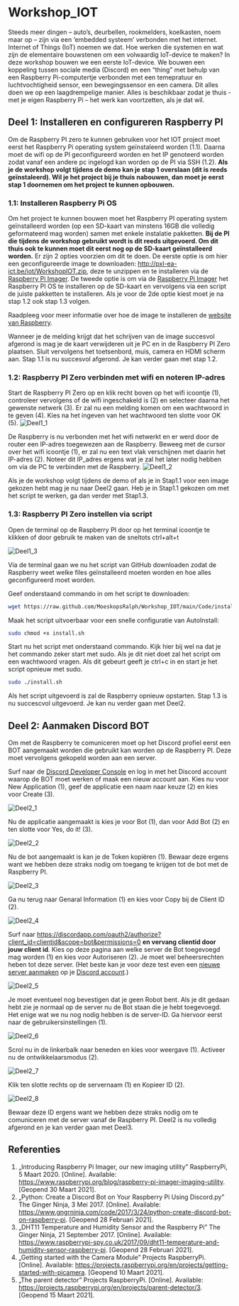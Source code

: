 # Workshop_IOT

Steeds meer dingen – auto’s, deurbellen, rookmelders, koelkasten, noem maar op – zijn via een ‘embedded systeem’ verbonden met het internet. Internet of Things (IoT) noemen we dat. Hoe werken die systemen en wat zijn de elementaire bouwstenen om een volwaardig IoT-device te maken? In deze workshop bouwen we een eerste IoT-device. We bouwen een koppeling tussen sociale media (Discord) en een “thing” met behulp van een Raspberry Pi-computertje verbonden met een temepratuur en luchtvochtigheid sensor, een bewegingssensor en een camera. Dit alles doen we op een laagdrempelige manier. Alles is beschikbaar zodat je thuis - met je eigen Raspberry Pi – het werk kan voortzetten, als je dat wil.

## Deel 1: Installeren en configureren Raspberry PI
Om de Raspberry PI zero te kunnen gebruiken voor het IOT project moet eerst het Raspberry Pi operating system geïnstaleerd worden (1.1). Daarna moet de wifi op de PI geconfigureerd worden en het IP genoteerd worden zodat vanaf een andere pc ingelogd kan worden op de PI via SSH (1.2). **Als je de workshop volgt tijdens de demo kan je stap 1 overslaan (dit is reeds geïnstaleerd). Wil je het project bij je thuis nabouwen, dan moet je eerst stap 1 doornemen om het project te kunnen opbouwen.**

### 1.1: Installeren Raspberry Pi OS

Om het project te kunnen bouwen moet het Raspberry PI operating system geïnstalleerd worden (op een SD-kaart van minstens 16GB die volledig geformateerd mag worden) samen met enkele instalatie pakketten. **Bij de PI die tijdens de workshop gebruikt wordt is dit reeds uitgevoerd. Om dit thuis ook te kunnen moet dit eerst nog op de SD-kaart geïnstalleerd worden.** Er zijn 2 opties voorzien om dit te doen. De eerste optie is om hier een geconfigureerde image te downloaden: http://pxl-ea-ict.be/iot/WorkshopIOT.zip, deze te unzippen en te installeren via de [Raspberry Pi Imager](https://www.raspberrypi.org/software/). De tweede optie is om via de [Raspberry Pi Imager](https://www.raspberrypi.org/software/) het Raspberry PI OS te installeren op de SD-kaart en vervolgens via een script de juiste pakketten te installeren. Als je voor de 2de optie kiest moet je na stap 1.2 ook stap 1.3 volgen.

Raadpleeg voor meer informatie over hoe de image te installeren de [website van Raspberry](https://www.raspberrypi.org/blog/raspberry-pi-imager-imaging-utility/). 

Wanneer je de melding krijgt dat het schrijven van de image succesvol afgerond is mag je de kaart verwijderen uit je PC en in de Raspberry PI Zero plaatsen. Sluit vervolgens het toetsenbord, muis, camera en HDMI scherm aan. Stap 1.1 is nu succesvol afgerond. Je kan verder gaan met stap 1.2.

### 1.2: Raspberry PI Zero verbinden met wifi en noteren IP-adres

Start de Raspberry PI Zero op en klik recht boven op het wifi icoontje (1), controleer vervolgens of de wifi ingeschakeld is (2) en selecteer daarna het gewenste netwerk (3). Er zal nu een melding komen om een wachtwoord in te geven (4). Kies na het ingeven van het wachtwoord ten slotte voor OK (5).
![Deel1_1](/Documentatie/Afbeeldingen/Deel1_1.jpg)

De Raspberry is nu verbonden met het wifi netwerkt en er werd door de router een IP-adres toegewezen aan de Raspberry. Beweeg met de cursor over het wifi icoontje (1), er zal nu een text vlak verschijnen met daarin het IP-adres (2). Noteer dit IP_adres ergens wat je zal het later nodig hebben om via de PC te verbinden met de Raspberry.
![Deel1_2](/Documentatie/Afbeeldingen/Deel1_2.jpg)

Als je de workshop volgt tijdens de demo of als je in Stap1.1 voor een image gekozen hebt mag je nu naar Deel2 gaan. Heb je in Stap1.1 gekozen om met het script te werken, ga dan verder met Stap1.3.

### 1.3: Raspberry PI Zero instellen via script

Open de terminal op de Raspberry PI door op het terminal icoontje te klikken of door gebruik te maken van de sneltots ctrl+alt+t

![Deel1_3](/Documentatie/Afbeeldingen/Deel1_3.jpg)

Via de terminal gaan we nu het script van GitHub downloaden zodat de Raspberry weet welke files geïnstalleerd moeten worden en hoe alles geconfigureerd moet worden.

Geef onderstaand commando in om het script te downloaden: 
```bash
wget https://raw.github.com/MoeskopsRalph/Workshop_IOT/main/Code/install.sh
```

Maak het script uitvoerbaar voor een snelle configuratie van AutoInstall:
```bash
sudo chmod +x install.sh
```

Start nu het script met onderstaand commando. Kijk hier bij wel na dat je het commando zeker start met sudo. Als je dit niet doet zal het script om een wachtwoord vragen. Als dit gebeurt geeft je ctrl+c in en start je het script opnieuw met sudo.
```bash
sudo ./install.sh
```

Als het script uitgevoerd is zal de Raspberry opnieuw opstarten. Stap 1.3 is nu succescvol uitgevoerd. Je kan nu verder gaan met Deel2.

## Deel 2: Aanmaken Discord BOT
Om met de Raspberry te comuniceren moet op het Discord profiel eerst een BOT aangemaakt worden die gebruikt kan worden op de Raspberry PI. Deze moet vervolgens gekopeld worden aan een server. 

Surf naar de [Discord Developer Console](https://discordapp.com/developers/applications/me) en log in met het Discord account waarop de BOT moet werken of maak een nieuw account aan. Kies nu voor New Application (1), geef de applicatie een naam naar keuze (2) en kies voor Create (3).

![Deel2_1](/Documentatie/Afbeeldingen/Deel2_1.jpg)

Nu de applicatie aangemaakt is kies je voor Bot (1), dan voor Add Bot (2) en ten slotte voor Yes, do it! (3).

![Deel2_2](/Documentatie/Afbeeldingen/Deel2_2.jpg)

Nu de bot aangemaakt is kan je de Token kopiëren (1). Bewaar deze ergens want we hebben deze straks nodig om toegang te krijgen tot de bot met de Raspberry PI.

![Deel2_3](/Documentatie/Afbeeldingen/Deel2_3.jpg)

Ga nu terug naar Genaral Information (1) en kies voor Copy bij de Client ID (2). 

![Deel2_4](/Documentatie/Afbeeldingen/Deel2_4.jpg)

Surf naar https://discordapp.com/oauth2/authorize?client_id=clientid&scope=bot&permissions=0 **en vervang clientid door jouw client id**. Kies op deze pagina aan welke server de Bot toegevoegd mag worden (1) en kies voor Autoriseren (2). Je moet wel beheersrechten heben tot deze server. (Het beste kan je voor deze test even een [nieuwe server aanmaken](https://support.discord.com/hc/nl/articles/204849977-Hoe-kan-ik-een-server-cre%C3%ABren-) op je [Discord account](https://discord.com/app).)

![Deel2_5](/Documentatie/Afbeeldingen/Deel2_5.jpg)

Je moet eventueel nog bevestigen dat je geen Robot bent. Als je dit gedaan hebt zie je normaal op de server nu de Bot staan die je hebt toegevoegd. Het enige wat we nu nog nodig hebben is de server-ID. Ga hiervoor eerst naar de gebruikersinstellingen (1).

![Deel2_6](/Documentatie/Afbeeldingen/Deel2_6.jpg)
 
 
Scrol nu in de linkerbalk naar beneden en kies voor weergave (1). Activeer nu de ontwikkelaarsmodus (2).

![Deel2_7](/Documentatie/Afbeeldingen/Deel2_7.jpg)

Klik ten slotte rechts op de servernaam (1) en Kopieer ID (2).

![Deel2_8](/Documentatie/Afbeeldingen/Deel2_8.jpg)

Bewaar deze ID ergens want we hebben deze straks nodig om te comuniceren met de server vanaf de Raspberry PI. Deel2 is nu volledig afgerond en je kan verder gaan met Deel3.

## Referenties
1. „Introducing Raspberry Pi Imager, our new imaging utility” RaspberryPi, 5 Maart 2020. [Online]. Available: https://www.raspberrypi.org/blog/raspberry-pi-imager-imaging-utility. [Geopend 30 Maart 2021].
2. „Python: Create a Discord Bot on Your Raspberry Pi Using Discord.py” The Ginger Ninja, 3 Mei 2017. [Online]. Available: https://www.gngrninja.com/code/2017/3/24/python-create-discord-bot-on-raspberry-pi. [Geopend 28 Februari 2021].
3. „DHT11 Temperature and Humidity Sensor and the Raspberry Pi” The Ginger Ninja, 21 September 2017. [Online]. Available: https://www.raspberrypi-spy.co.uk/2017/09/dht11-temperature-and-humidity-sensor-raspberry-pi. [Geopend 28 Februari 2021].
4. „Getting started with the Camera Module” Projects RaspberryPi. [Online]. Available: https://projects.raspberrypi.org/en/projects/getting-started-with-picamera. [Geopend 10 Maart 2021].
5. „The parent detector” Projects RaspberryPi. [Online]. Available: https://projects.raspberrypi.org/en/projects/parent-detector/3. [Geopend 15 Maart 2021].

